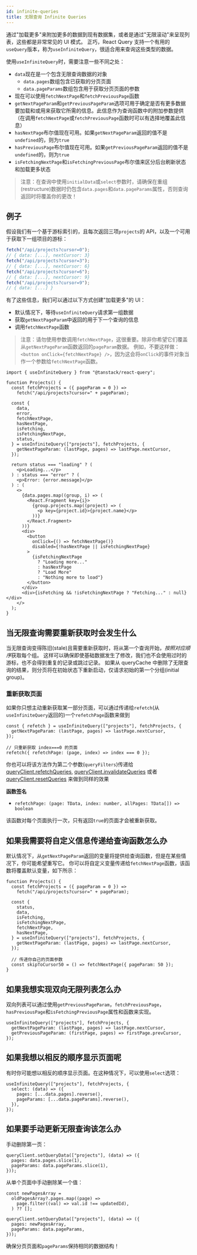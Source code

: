 ```yaml
---
id: infinite-queries
title: 无限查询 Infinite Queries
---
```


通过"加载更多"来附加更多的数据到现有数据集，或者是通过"无限滚动"来呈现列表，这些都是非常常见的 UI 模式。
正巧，React Query 支持一个有用的`useQuery`版本，称为`useInfiniteQuery`，很适合用来查询这些类型的数据。

使用`useInfiniteQuery`时，需要注意一些不同之处：

- `data`现在是一个包含无限查询数据的对象
  - `data.pages`数组包含已获取的分页页面
  - `data.pageParams`数组包含用于获取分页页面的参数
- 现在可以使用`fetchNextPage`和`fetchPreviousPage`函数
- `getNextPageParam`和`getPreviousPageParam`选项可用于确定是否有更多数据要加载和或用来获取它所需的信息。此信息作为查询函数中的附加参数提供（在调用`fetchNextPage`或`fetchPreviousPage`函数时可以有选择地覆盖此信息）
- `hasNextPage`布尔值现在可用。如果`getNextPageParam`返回的值不是`undefined`的，则为`true`
- `hasPreviousPage`布尔值现在可用。如果`getPreviousPageParam`返回的值不是`undefined`的，则为`true`
- `isFetchingNextPage`和`isFetchingPreviousPage`布尔值来区分后台刷新状态和加载更多状态

> 注意：在查询中使用`initialData`或`select`参数时，请确保在重组(restructure)数据时仍包含`data.pages`和`data.pageParams`属性，否则查询返回时将覆盖你的更改！

## 例子

假设我们有一个基于游标索引的，且每次返回三项`projects`的 API，以及一个可用于获取下一组项目的游标：

```ts
fetch("/api/projects?cursor=0");
// { data: [...], nextCursor: 3}
fetch("/api/projects?cursor=3");
// { data: [...], nextCursor: 6}
fetch("/api/projects?cursor=6");
// { data: [...], nextCursor: 9}
fetch("/api/projects?cursor=9");
// { data: [...] }
```

有了这些信息，我们可以通过以下方式创建"加载更多"的 UI：

- 默认情况下，等待`useInfiniteQuery`请求第一组数据
- 获取`getNextPageParam`中返回的用于下一个查询的信息
- 调用`fetchNextPage`函数

> 注意：请勿使用参数调用`fetchNextPage`，这很重要。除非你希望它们覆盖从`getNextPageParam`函数返回的`pageParam`数据。
> 例如，不要这样做：`<button onClick={fetchNextPage} />`，因为这会将`onClick`的事件对象当作一个参数给`fetchNextPage`函数。

```tsx
import { useInfiniteQuery } from "@tanstack/react-query";

function Projects() {
  const fetchProjects = ({ pageParam = 0 }) =>
    fetch("/api/projects?cursor=" + pageParam);

  const {
    data,
    error,
    fetchNextPage,
    hasNextPage,
    isFetching,
    isFetchingNextPage,
    status,
  } = useInfiniteQuery(["projects"], fetchProjects, {
    getNextPageParam: (lastPage, pages) => lastPage.nextCursor,
  });

  return status === "loading" ? (
    <p>Loading...</p>
  ) : status === "error" ? (
    <p>Error: {error.message}</p>
  ) : (
    <>
      {data.pages.map((group, i) => (
        <React.Fragment key={i}>
          {group.projects.map((project) => (
            <p key={project.id}>{project.name}</p>
          ))}
        </React.Fragment>
      ))}
      <div>
        <button
          onClick={() => fetchNextPage()}
          disabled={!hasNextPage || isFetchingNextPage}
        >
          {isFetchingNextPage
            ? "Loading more..."
            : hasNextPage
            ? "Load More"
            : "Nothing more to load"}
        </button>
      </div>
      <div>{isFetching && !isFetchingNextPage ? "Fetching..." : null}</div>
    </>
  );
}
```

## 当无限查询需要重新获取时会发生什么

当无限查询变得陈旧(stale)且需要重新获取时，将从第一个查询开始，*按照对应顺序*获取每个组。
这样可以确保即使基础数据发生了修改，我们也不会使用过时的游标，也不会得到重复的记录或跳过记录。
如果从 queryCache 中删除了无限查询的结果，则分页将在初始状态下重新启动，仅请求初始的第一个分组(initial group)。

### 重新获取页面

如果你只想主动重新获取某一部分页面，可以通过传递给`refetch`(从`useInfiniteQuery`返回的)一个`refetchPage`函数来做到

```tsx
const { refetch } = useInfiniteQuery(["projects"], fetchProjects, {
  getNextPageParam: (lastPage, pages) => lastPage.nextCursor,
});

// 只重新获取 index===0 的页面
refetch({ refetchPage: (page, index) => index === 0 });
```

你也可以将该方法作为第二个参数(`queryFilters`)传递给 [queryClient.refetchQueries](../reference/QueryClient#queryclientrefetchqueries), [queryClient.invalidateQueries](../reference/QueryClient#queryclientinvalidatequeries) 或者 [queryClient.resetQueries](../reference/QueryClient#queryclientresetqueries) 来做到同样的效果

**函数签名**

- `refetchPage: (page: TData, index: number, allPages: TData[]) => boolean`

该函数对每个页面执行一次，只有返回`true`的页面才会被重新获取。

## 如果我需要将自定义信息传递给查询函数怎么办

默认情况下，从`getNextPageParam`返回的变量将提供给查询函数，但是在某些情况下，你可能希望重写它。
你可以将自定义变量传递给`fetchNextPage`函数，该函数将覆盖默认变量，如下所示：

```tsx
function Projects() {
  const fetchProjects = ({ pageParam = 0 }) =>
    fetch("/api/projects?cursor=" + pageParam);

  const {
    status,
    data,
    isFetching,
    isFetchingNextPage,
    fetchNextPage,
    hasNextPage,
  } = useInfiniteQuery(["projects"], fetchProjects, {
    getNextPageParam: (lastPage, pages) => lastPage.nextCursor,
  });

  // 传递你自己的页面参数
  const skipToCursor50 = () => fetchNextPage({ pageParam: 50 });
}
```

## 如果我想实现双向无限列表怎么办

双向列表可以通过使用`getPreviousPageParam`，`fetchPreviousPage`，`hasPreviousPage`和`isFetchingPreviousPage`属性和函数来实现。

```tsx
useInfiniteQuery(["projects"], fetchProjects, {
  getNextPageParam: (lastPage, pages) => lastPage.nextCursor,
  getPreviousPageParam: (firstPage, pages) => firstPage.prevCursor,
});
```

## 如果我想以相反的顺序显示页面呢

有时你可能想以相反的顺序显示页面。在这种情况下，可以使用`select`选项：

```tsx
useInfiniteQuery(["projects"], fetchProjects, {
  select: (data) => ({
    pages: [...data.pages].reverse(),
    pageParams: [...data.pageParams].reverse(),
  }),
});
```

## 如果要手动更新无限查询该怎么办

手动删除第一页：

```tsx
queryClient.setQueryData(["projects"], (data) => ({
  pages: data.pages.slice(1),
  pageParams: data.pageParams.slice(1),
}));
```

从单个页面中手动删除某一个值：

```tsx
const newPagesArray =
  oldPagesArray?.pages.map((page) =>
    page.filter((val) => val.id !== updatedId),
  ) ?? [];

queryClient.setQueryData(["projects"], (data) => ({
  pages: newPagesArray,
  pageParams: data.pageParams,
}));
```

确保分页页面和`pageParams`保持相同的数据结构！
